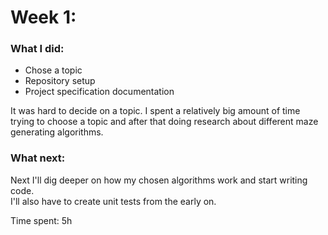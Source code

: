 # Week 1:

### What I did:
- Chose a topic
- Repository setup
- Project specification documentation

It was hard to decide on a topic. I spent a relatively big amount of time trying to choose a topic and after that doing research about different maze generating algorithms.

### What next:
Next I'll dig deeper on how my chosen algorithms work and start writing code.   
I'll also have to create unit tests from the early on. 

Time spent: 5h
